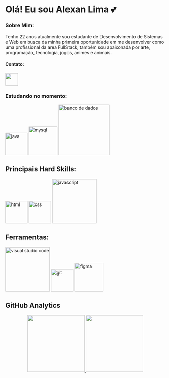 # Olá! Eu sou Alexan Lima 💕


### Sobre Mim:

Tenho 22 anos atualmente sou estudante de Desenvolvimento de Sistemas e Web em busca da minha primeira oportunidade em me desenvolver como uma profissional da area FullStack, também sou apaixonada por arte, programação, tecnologia, jogos, animes e animais.


#### Contato:

<section>
<a href="https://www.linkedin.com/in/alexan-limaa/" margin="5"><img src="https://github.com/alexanLO/img/blob/main/linkedin.png" alt="" width="40"></a>
</section>

### Estudando no momento:

<section>
<img src="https://github.com/alexanLO/img/blob/main/java.png" alt="java" width="70">
<img src="https://github.com/alexanLO/img/blob/main/MYSQL.png" alt="mysql" width="90">
<img src="https://github.com/alexanLO/img/blob/main/BDD.png" alt="banco de dados" width="160">
</section>

## Principais Hard Skills:

<section>
<img src="https://github.com/alexanLO/img/blob/main/html.png" alt="html" width="70">
<img src="https://github.com/alexanLO/img/blob/main/css.png" alt="css" width="70">
<img src="https://github.com/alexanLO/img/blob/main/js.png" alt="javascript" width="140">
</section>

## Ferramentas:

<section>
<img src="https://github.com/alexanLO/img/blob/main/vs.png" alt="visual studio code" width="140">
<img src="https://github.com/alexanLO/img/blob/main/git.png" alt="git" width="70">
<img src="https://github.com/alexanLO/img/blob/main/figm.png" alt="figma" width="90">
</section>

## GitHub Analytics

<section align="center">
  <a href="https://github.com/alexanLO">
  <img height="180em" src="https://github-readme-stats.vercel.app/api?username=alexanLO&show_icons=true&theme=dracula&include_all_commits=true&count_private=true"/>
  <img height="180em" src="https://github-readme-stats.vercel.app/api/top-langs/?username=alexanLO&layout=compact&langs_count=7&theme=dracula"/>
</section>
  
